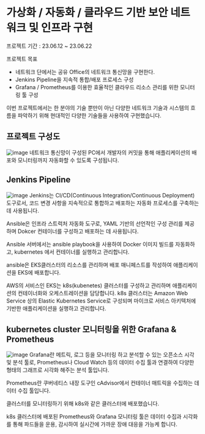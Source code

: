 # 가상화 / 자동화 / 클라우드 기반 보안 네트워크 및 인프라 구현
프로젝트 기간 : 23.06.12 ~ 23.06.22

프로젝트 목표 

- 네트워크 단에서는 공유 Office의 네트워크 통신망을 구현한다.
- Jenkins Pipeline을 지속적 통합/배포 프로세스 구성
- Grafana / Prometheus를 이용한 효율적인 클라우드 리소스 관리를 위한 모니터링 툴 구성


이번 프로젝트에서는  한 분야의 기술 뿐만이 아닌 다양한 네트워크 기술과 시스템의 흐름을 파악하기 위해 현대적인 다양한 기술들을 사용하여 구현했습니다. 

## 프로젝트 구성도
![image](https://github.com/hweyoung/jenkins-gradle/assets/76817418/ffd76677-d2c9-44ef-a40e-17d9f831f05e)
네트워크 통신망이 구성된 PC에서 개발자의 커밋을 통해 애플리케이션의 배포와 모니터링까지 자동화할 수 있도록 구성됩니다. 

## Jenkins Pipeline
![image](https://github.com/hweyoung/jenkins-gradle/assets/76817418/47600257-201b-460c-9556-458f25c9c1b3)
Jenkins는 CI/CD(Continuous Integration/Continuous Deployment)도구로서, 코드 변경 사항을 지속적으로 통합하고 배포하는 자동화 프로세스를 구축하는데 사용됩니다.

Ansible은 인프라 스트럭처 자동화 도구로, YAML 기반의 선언적인 구성 관리를 제공하며 Dokcer 컨테이너를 구성하고 배포하는 데 사용됩니다.

Ansible 서버에서는 ansible playbook을 사용하여 Docker 이미지 빌드를 자동화하고, kubernetes 에서 컨테이너를 실행하고 관리합니다.

ansible은 EKS클러스터의 리소스를 관리하며 배포 매니페스트를 작성하여 애플리케이션을 EKS에 배포합니다.

AWS의 서비스인 EKS는 k8s(kubenetes) 클러스터를 구성하고 관리하며 애플리케이션의 컨테이너화와 오케스트레이션을 담당합니다. k8s 클러스터는 Amazon Web Service 상의 Elastic Kubernetes Service로 구성되며 마이크로 서비스 아키텍처에 기반한 애플리케이션을 실행하고 관리합니다.

## kubernetes cluster 모니터링을 위한 Grafana & Prometheus
![image](https://github.com/hweyoung/jenkins-gradle/assets/76817418/9e94f2e8-95f2-4eed-a97b-b21879a71442)
Grafana란 메트릭, 로그 등을 모니터링 하고 분석할 수 있는 오픈소스 시각 및 분석 툴로, Prometheus나 Cloud Watch 등의 데이터 수집 툴과 연결하여 다양한 형태의 그래프로 시각화 해주는 분석 툴입니다. 

Prometheus란 쿠버네티스 내장 도구인 cAdvisor에서 컨테이너 매트릭을 수집하는 데이터 수집 툴입니다. 

클러스터를 모니터링하기 위해 k8s와 같은 클러스터에 배포했습니다. 

k8s 클러스터에 배포된 Prometheus와 Grafana 모니터링 툴은 데이터 수집과 시각화를 통해 파드들을 운용, 감시하여 실시간에 가까운 장애 대응을 가능케 합니다.


